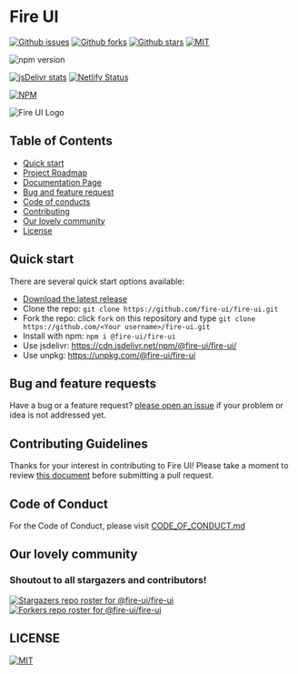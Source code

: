 # Fire UI

[![Github issues](https://img.shields.io/github/issues/fire-ui/fire-ui?style=for-the-badge&logo=github)](https://github.com/fire-ui/fire-ui/issues) [![Github forks](https://img.shields.io/github/forks/fire-ui/fire-ui?style=for-the-badge&logo=github)](https://github.com/fire-ui/fire-ui/network/members) [![Github stars](https://img.shields.io/github/stars/fire-ui/fire-ui?style=for-the-badge&logo=github)](https://github.com/fire-ui/fire-ui/stargazers) [![MIT](https://img.shields.io/github/license/fire-ui/fire-ui?style=for-the-badge)](https://github.com/fire-ui/fire-ui/blob/master/LICENSE) 

![npm version](https://img.shields.io/badge/dynamic/json?color=317EFB&logo=npm&style=for-the-badge&label=Version&query=version&url=https%3A%2F%2Funpkg.com%2F%40fire-ui%2Ffire-ui%40latest%2Fpackage.json)

[![jsDelivr stats](https://data.jsdelivr.com/v1/package/npm/@fire-ui/fire-ui/badge)](https://www.jsdelivr.com/package/npm/@fire-ui/fire-ui) [![Netlify Status](https://api.netlify.com/api/v1/badges/815d04b3-fe67-4706-98ef-7173b24c68b1/deploy-status)](https://app.netlify.com/sites/fire-ui/deploys)

[![NPM](https://nodei.co/npm/@fire-ui/fire-ui.png?mini=true)](https://npmjs.org/package/@fire-ui/fire-ui)


![Fire UI Logo](https://avatars0.githubusercontent.com/u/76034545)

## Table of Contents
- [Quick start](#quick-start)
- [Project Roadmap](https://github.com/fire-ui/fire-ui/projects/)
- [Documentation Page](https://fire-ui.github.io/)
- [Bug and feature request](#bug-and-feature-requests)
- [Code of conducts](#code-of-conduct)
- [Contributing](#contributing-guidelines)
- [Our lovely community](#special-thanks)
- [License](https://github.com/fire-ui/fire-ui/blob/master/LICENSE)

## Quick start
There are several quick start options available:
- [Download the latest release](https://github.com/fire-ui/fire-ui/releases)
- Clone the repo: `git clone https://github.com/fire-ui/fire-ui.git`
- Fork the repo: click `fork` on this repository and type `git clone https://github.com/<Your username>/fire-ui.git`
- Install with npm: `npm i @fire-ui/fire-ui`
- Use jsdelivr: https://cdn.jsdelivr.net/npm/@fire-ui/fire-ui/
- Use unpkg: https://unpkg.com/@fire-ui/fire-ui

## Bug and feature requests
Have a bug or a feature request? [please open an issue](https://github.com/fire-ui/fire-ui/issues) if your problem or idea is not addressed yet. 

## Contributing Guidelines
Thanks for your interest in contributing to Fire UI! Please take a moment to review [this document](https://github.com/fire-ui/fire-ui/blob/master/CONTRIBUTING.md) before submitting a pull request.

## Code of Conduct
For the Code of Conduct, please visit [CODE_OF_CONDUCT.md](https://github.com/fire-ui/fire-ui/blob/master/CODE_OF_CONDUCT.md)

## Our lovely community
### Shoutout to all stargazers and contributors!
[![Stargazers repo roster for @fire-ui/fire-ui](https://reporoster.com/stars/fire-ui/fire-ui)](https://github.com/fire-ui/fire-ui/stargazers)
[![Forkers repo roster for @fire-ui/fire-ui](https://reporoster.com/forks/fire-ui/fire-ui)](https://github.com/fire-ui/fire-ui/network/members)

## LICENSE
[![MIT](https://img.shields.io/github/license/fire-ui/fire-ui?style=for-the-badge)](https://github.com/fire-ui/fire-ui/blob/master/LICENSE)

